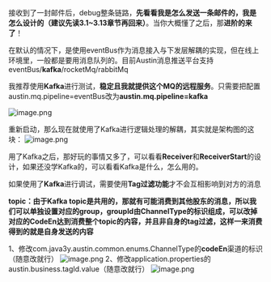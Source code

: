 接收到了一封邮件后，debug整条链路，**先看看我是怎么发送一条邮件的，我是怎么设计的（建议先读3.1~3.13章节再回来）**。当你大概懂了之后，那**进阶的来了**！

在默认的情况下，是使用eventBus作为消息接入与下发层解耦的实现，但在线上环境里，一般都是要用消息队列的。目前Austin消息推送平台支持eventBus/**kafka**/rocketMq/rabbitMq

我推荐使用**Kafka**进行测试，**稳定且我就提供这个MQ的远程服务**。只需要把配置austin.mq.pipeline=eventBus改为**austin.mq.pipeline=kafka**

![image.png](https://cdn.nlark.com/yuque/0/2023/png/1285871/1687249799849-a1e56288-5ce6-4f20-8ca5-69c7a91eb2d8.png#averageHue=%236c6831&clientId=ue26c982c-4c97-4&from=paste&height=163&id=u87f3e977&originHeight=163&originWidth=1000&originalType=binary&ratio=1&rotation=0&showTitle=false&size=16421&status=done&style=none&taskId=u0be0b9d9-78fb-46bd-b3ab-ccc9c023690&title=&width=1000)

重新启动，那么现在就使用了Kafka进行逻辑处理的解耦，其实就是架构图的这块：
![image.png](https://cdn.nlark.com/yuque/0/2022/png/1285871/1659796596237-e50542f1-9300-4f3c-aafa-d2ee2e624d0a.png#averageHue=%23faf8f5&clientId=ubf4de74c-85c3-4&from=paste&height=831&id=u69678011&originHeight=1662&originWidth=3194&originalType=binary&ratio=1&rotation=0&showTitle=false&size=684888&status=done&style=none&taskId=u78d489d4-9354-4126-8ef7-813ce640ce3&title=&width=1597)

用了Kafka之后，那好玩的事情又多了，可以看看**Receiver**和**ReceiverStart**的设计，如果还没学Kafka的，可以看看Kafka是什么，怎么用的。

如果使用了**Kafka**进行调试，需要使用**Tag过滤功能**才不会互相影响到对方的消息

**topic：由于Kafka topic是共用的，那就有可能消费到其他股东的消息，所以我们可以单独设置对应的group，groupId由ChannelType的标识组成，可以改掉对应的CodeEn达到消费整个topic的内容，并且非自身的tag过滤，这样一来消费得到的就是自身发送的内容**

1、修改com.java3y.austin.common.enums.ChannelType的**codeEn**渠道的标识（随意改就行）
![image.png](https://cdn.nlark.com/yuque/0/2022/png/1285871/1657199404992-3046c58a-0748-49c9-8412-858509d1405a.png#averageHue=%23565b3f&clientId=ud945151f-88bd-4&from=paste&height=840&id=uc13b2b8d&originHeight=1680&originWidth=3452&originalType=binary&ratio=1&rotation=0&showTitle=false&size=943455&status=done&style=none&taskId=u004fae31-a3f4-494c-ba13-6770a5f34e4&title=&width=1726)
2、修改application.properties的 austin.business.tagId.value（随意改就行）
![image.png](https://cdn.nlark.com/yuque/0/2022/png/1285871/1657199441335-72020bf6-9b53-4cb1-90e3-ec3cbab6603d.png#averageHue=%23736e3e&clientId=ud945151f-88bd-4&from=paste&height=846&id=ub406ab63&originHeight=1692&originWidth=3482&originalType=binary&ratio=1&rotation=0&showTitle=false&size=809484&status=done&style=none&taskId=uc218e879-fbbe-4be1-8c7c-da62044797c&title=&width=1741)

